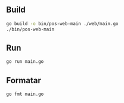 ## Build
```sh
go build -o bin/pos-web-main ./web/main.go
./bin/pos-web-main
```

## Run
```sh
go run main.go
```

## Formatar
```sh
go fmt main.go
```
